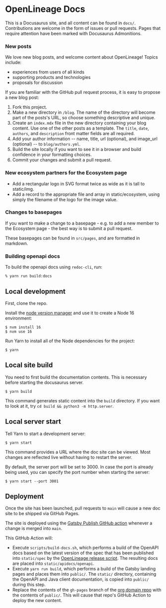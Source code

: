 # OpenLineage Docs

This is a Docusaurus site, and all content can be found in `docs/`. Contributions are welcome in the form of issues or pull requests. Pages that require attention have been marked with Docusaurus Admonitions.

### New posts

We love new blog posts, and welcome content about OpenLineage! Topics include:
* experiences from users of all kinds
* supporting products and technologies
* proposals for discussion

If you are familiar with the GitHub pull request process, it is easy to propose a new blog post:

1. Fork this project.
2. Make a new directory in `/blog`. The name of the directory will become part of the posts's URL, so choose something descriptive and unique.
3. Create an `index.mdx` file in the new directory containing your blog content. Use one of the other posts as a template. The `title`, `date`, `authors`, and `description` front matter fields are all required.
4. Add your author information -- name, title, url (optional), and image_url (optional) -- to `blog/authors.yml`. 
5. Build the site locally if you want to see it in a browser and build confidence in your formatting choices.
6. Commit your changes and submit a pull request.

### New ecosystem partners for the Ecosystem page

- Add a rectangular logo in SVG format twice as wide as it is tall to static/img.
- Add a record to the appropriate file and array in static/ecosystem, using simply the filename of the logo for the image value.

### Changes to basepages

If you want to make a change to a basepage - e.g. to add a new member to the Ecosystem page - the best way is to submit a pull request.

These basepages can be found in `src/pages`, and are formatted in markdown.

### Building openapi docs

To build the openapi docs using `redoc-cli`, run:

```
% yarn run build:docs
```

## Local development

First, clone the repo.

Install the [node version manager](https://github.com/nvm-sh/nvm) and use it to create a Node 16 environment:

```
$ nvm install 16
$ nvm use 16
```

Run Yarn to install all of the Node dependencies for the project:

```
$ yarn
```

## Local site build

You need to first build the documentation contents. This is necessary before starting the docusaurus server.

```
$ yarn build
```

This command generates static content into the `build` directory. If you want to look at it, try `cd build && python3 -m http.server`.

## Local server start

Tell Yarn to start a development server:

```
$ yarn start
```

This command provides a URL where the doc site can be viewed. Most changes are reflected live without having to restart the server.

By default, the server port will be set to 3000. In case the port is already being used, you can specify the port number when starting the server:

```
$ yarn start --port 3001
```

## Deployment

Once the site has been launched, pull requests to `main` will cause a new doc site to be shipped via GitHub Pages.

The site is deployed using the [Gatsby Publish GitHub action](https://github.com/OpenLineage/docs/blob/main/.github/workflows/deploy.yml) whenever a change is merged into `main`. 

This GitHub Action will:
* Execute `scripts/build-docs.sh`, which performs a build of the OpenAPI docs based on the latest version of the spec that has been published into `static/spec` by the [OpenLineage release script](https://github.com/OpenLineage/OpenLineage/blob/main/spec/release.sh). The resulting docs are placed into `static/apidocs/openapi`.
* Execute `yarn run build`, which performs a build of the Gatsby landing pages and places them into `public/`. The `static/` directory, containing the OpenAPI and Java client documentation, is copied into `public/` during this step.
* Replace the contents of the `gh-pages` branch of the [org domain repo](https://github.com/OpenLineage/OpenLineage.github.io) with the contents of `public/`. This will cause that repo's GitHub Action to deploy the new content.